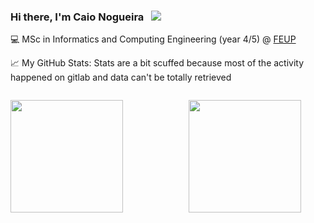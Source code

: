 ### Hi there, I'm Caio Nogueira &nbsp; ![](https://visitor-badge.glitch.me/badge?page_id=Caio-Nogueira.Caio-Nogueira)

💻 MSc in Informatics and Computing Engineering (year 4/5) @ [FEUP](https://sigarra.up.pt/feup/pt/web_page.inicial) 

📈 My GitHub Stats:
Stats are a bit scuffed because most of the activity happened on gitlab and data can't be totally retrieved

<div >
  <img style="padding-top: 1em;" height="180em" src="https://github-readme-stats.vercel.app/api?username=Caio-Nogueira&show_icons=true&hide_border=true&&count_private=true&include_all_commits=true&theme=radical&border_radius=1em" /> 
  <img height="180em" style="margin-left: 20%;" src="https://github-readme-stats.vercel.app/api/top-langs/?username=Caio-Nogueira&show_icons=true&hide_border=true&layout=compact&&count_private=true&theme=radical&langs_count=8&border_radius=1em%22/%3E" />
</div>
                           

